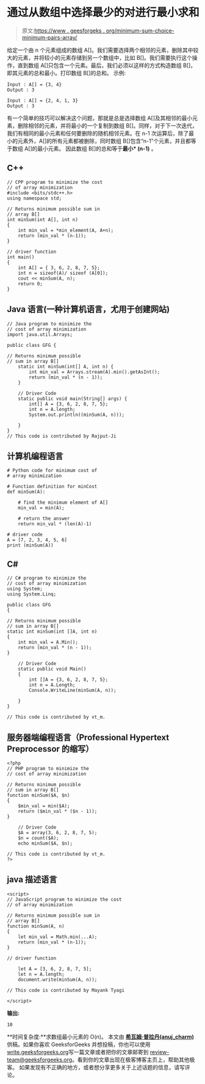 # 通过从数组中选择最少的对进行最小求和

> 原文:[https://www . geesforgeks . org/minimum-sum-choice-minimum-pairs-array/](https://www.geeksforgeeks.org/minimum-sum-choosing-minimum-pairs-array/)

给定一个由 n 个元素组成的数组 A[]。我们需要选择两个相邻的元素，删除其中较大的元素，并将较小的元素存储到另一个数组中，比如 B[]。我们需要执行这个操作，直到数组 A[]只包含一个元素。最后，我们必须以这样的方式构造数组 B[]，即其元素的总和最小。打印数组 B[]的总和。
示例:

```
Input : A[] = {3, 4} 
Output : 3

Input : A[] = {2, 4, 1, 3}
Output : 3
```

有一个简单的技巧可以解决这个问题，那就是总是选择数组 A[]及其相邻的最小元素，删除相邻的元素，并将最小的一个复制到数组 B[]。同样，对于下一次迭代，我们有相同的最小元素和任何要删除的随机相邻元素。在 n-1 次运算后，除了最小的元素外，A[]的所有元素都被删除，同时数组 B[]包含“n-1”个元素，并且都等于数组 A[]的最小元素。
因此数组 B[]的总和等于**最小* (n-1)** 。

## C++

```
// CPP program to minimize the cost
// of array minimization
#include <bits/stdc++.h>
using namespace std;

// Returns minimum possible sum in
// array B[]
int minSum(int A[], int n)
{
    int min_val = *min_element(A, A+n);
    return (min_val * (n-1));
}

// driver function
int main()
{
    int A[] = { 3, 6, 2, 8, 7, 5};
    int n = sizeof(A)/ sizeof (A[0]);
    cout << minSum(A, n);
    return 0;
}
```

## Java 语言(一种计算机语言，尤用于创建网站)

```
// Java program to minimize the
// cost of array minimization
import java.util.Arrays;

public class GFG {

// Returns minimum possible
// sum in array B[]
    static int minSum(int[] A, int n) {
        int min_val = Arrays.stream(A).min().getAsInt();
        return (min_val * (n - 1));
    }

    // Driver Code
    static public void main(String[] args) {
        int[] A = {3, 6, 2, 8, 7, 5};
        int n = A.length;
        System.out.println((minSum(A, n)));

    }
}
// This code is contributed by Rajput-Ji
```

## 计算机编程语言

```
# Python code for minimum cost of
# array minimization

# Function definition for minCost
def minSum(A):

    # find the minimum element of A[]
    min_val = min(A);

    # return the answer
    return min_val * (len(A)-1)

# driver code
A = [7, 2, 3, 4, 5, 6]
print (minSum(A))
```

## C#

```
// C# program to minimize the
// cost of array minimization
using System;
using System.Linq;

public class GFG
{

// Returns minimum possible
// sum in array B[]
static int minSum(int []A, int n)
{
    int min_val = A.Min();
    return (min_val * (n - 1));
}

    // Driver Code
    static public void Main()
    {
        int []A = {3, 6, 2, 8, 7, 5};
        int n = A.Length;
        Console.WriteLine(minSum(A, n));

    }
}

// This code is contributed by vt_m.
```

## 服务器端编程语言（Professional Hypertext Preprocessor 的缩写）

```
<?php
// PHP program to minimize the
// cost of array minimization

// Returns minimum possible
// sum in array B[]
function minSum($A, $n)
{
    $min_val = min($A);
    return ($min_val * ($n - 1));
}

    // Driver Code
    $A = array(3, 6, 2, 8, 7, 5);
    $n = count($A);
    echo minSum($A, $n);

// This code is contributed by vt_m.
?>
```

## java 描述语言

```
<script>
// JavaScript program to minimize the cost
// of array minimization

// Returns minimum possible sum in
// array B[]
function minSum(A, n)
{
    let min_val = Math.min(...A);
    return (min_val * (n-1));
}

// driver function

    let A = [3, 6, 2, 8, 7, 5];
    let n = A.length;
    document.write(minSum(A, n));

// This code is contributed by Mayank Tyagi

</script>
```

**输出:**

```
10
```

**时间复杂度:**求数组最小元素的 O(n)。
本文由 [**希瓦姆·普拉丹(anuj_charm)**](https://www.facebook.com/anuj.charm) 供稿。如果你喜欢 GeeksforGeeks 并想投稿，你也可以使用[write.geeksforgeeks.org](https://write.geeksforgeeks.org)写一篇文章或者把你的文章邮寄到 review-team@geeksforgeeks.org。看到你的文章出现在极客博客主页上，帮助其他极客。
如果发现有不正确的地方，或者想分享更多关于上述话题的信息，请写评论。